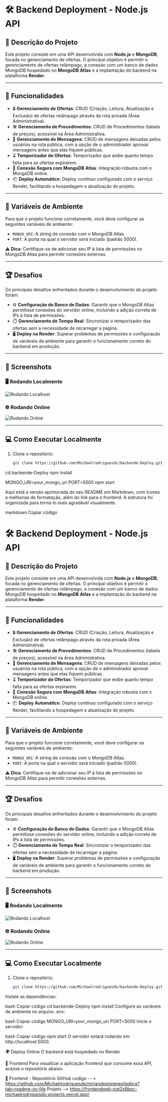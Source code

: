 # 🛠️ Backend Deployment - Node.js API

## 📖 Descrição do Projeto

Este projeto consiste em uma API desenvolvida com **Node.js** e **MongoDB**, focada no gerenciamento de ofertas. O principal objetivo é permitir o gerenciamento de ofertas relâmpago, a conexão com um banco de dados MongoDB hospedado no **MongoDB Atlas** e a implantação do backend na plataforma **Render**.

---

## 🚀 Funcionalidades

- 🔒 **Gerenciamento de Ofertas**: CRUD (Criação, Leitura, Atualização e Exclusão) de ofertas relâmpago através da rota privada (Área Administrativa).
- 🛠️ **Gerenciamento de Procedimentos**: CRUD de Procedimentos (tabela de preços), acessível na Área Administrativa.
- 📨 **Gerenciamento de Mensagens**: CRUD de mensagens deixadas pelos usuários na rota pública, com a opção de o administrador aprovar mensagens antes que elas fiquem públicas.
- ⏳ **Temporizador de Ofertas**: Temporizador que exibe quanto tempo falta para as ofertas expirarem.
- 🔗 **Conexão Segura com MongoDB Atlas**: Integração robusta com o MongoDB online.
- 📦 **Deploy Automático**: Deploy contínuo configurado com o serviço Render, facilitando a hospedagem e atualização do projeto.

---

## 🔑 Variáveis de Ambiente

Para que o projeto funcione corretamente, você deve configurar as seguintes variáveis de ambiente:

- `MONGO_URI`: A string de conexão com o MongoDB Atlas.
- `PORT`: A porta na qual o servidor será iniciado (padrão 5000).

⚠️ **Dica**: Certifique-se de adicionar seu IP à lista de permissões no MongoDB Atlas para permitir conexões externas.

---

## 🏆 Desafios

Os principais desafios enfrentados durante o desenvolvimento do projeto foram:

- ⚙️ **Configuração do Banco de Dados**: Garantir que o MongoDB Atlas permitisse conexões do servidor online, incluindo a adição correta de IPs à lista de permissões.
- ⏱️ **Gerenciamento de Tempo Real**: Sincronizar o temporizador das ofertas sem a necessidade de recarregar a página.
- 🖥️ **Deploy na Render**: Superar problemas de permissões e configuração de variáveis de ambiente para garantir o funcionamento correto do backend em produção.

---

## 📸 Screenshots

### 🖥️ Rodando Localmente
![Rodando Localhost](./rodandolocalhost.png)

### 🌐 Rodando Online
![Rodando Online](./rodandoonline.png)

---

## 💻 Como Executar Localmente

1. Clone o repositório:
   ```bash
   git clone https://github.com/Michaelrodriguesds/backende-Deploy.git

cd backende-Deploy
npm install

MONGO_URI=your_mongo_uri
PORT=5000
npm start


Aqui está a versão aprimorada do seu README em Markdown, com ícones e melhorias de formatação, além do link para o frontend. A estrutura foi organizada para torná-lo mais agradável visualmente.

markdown
Copiar código
# 🛠️ Backend Deployment - Node.js API

## 📖 Descrição do Projeto

Este projeto consiste em uma API desenvolvida com **Node.js** e **MongoDB**, focada no gerenciamento de ofertas. O principal objetivo é permitir o gerenciamento de ofertas relâmpago, a conexão com um banco de dados MongoDB hospedado no **MongoDB Atlas** e a implantação do backend na plataforma **Render**.

---

## 🚀 Funcionalidades

- 🔒 **Gerenciamento de Ofertas**: CRUD (Criação, Leitura, Atualização e Exclusão) de ofertas relâmpago através da rota privada (Área Administrativa).
- 🛠️ **Gerenciamento de Procedimentos**: CRUD de Procedimentos (tabela de preços), acessível na Área Administrativa.
- 📨 **Gerenciamento de Mensagens**: CRUD de mensagens deixadas pelos usuários na rota pública, com a opção de o administrador aprovar mensagens antes que elas fiquem públicas.
- ⏳ **Temporizador de Ofertas**: Temporizador que exibe quanto tempo falta para as ofertas expirarem.
- 🔗 **Conexão Segura com MongoDB Atlas**: Integração robusta com o MongoDB online.
- 📦 **Deploy Automático**: Deploy contínuo configurado com o serviço Render, facilitando a hospedagem e atualização do projeto.

---

## 🔑 Variáveis de Ambiente

Para que o projeto funcione corretamente, você deve configurar as seguintes variáveis de ambiente:

- `MONGO_URI`: A string de conexão com o MongoDB Atlas.
- `PORT`: A porta na qual o servidor será iniciado (padrão 5000).

⚠️ **Dica**: Certifique-se de adicionar seu IP à lista de permissões no MongoDB Atlas para permitir conexões externas.

---

## 🏆 Desafios

Os principais desafios enfrentados durante o desenvolvimento do projeto foram:

- ⚙️ **Configuração do Banco de Dados**: Garantir que o MongoDB Atlas permitisse conexões do servidor online, incluindo a adição correta de IPs à lista de permissões.
- ⏱️ **Gerenciamento de Tempo Real**: Sincronizar o temporizador das ofertas sem a necessidade de recarregar a página.
- 🖥️ **Deploy na Render**: Superar problemas de permissões e configuração de variáveis de ambiente para garantir o funcionamento correto do backend em produção.

---

## 📸 Screenshots

### 🖥️ Rodando Localmente
![Rodando Localhost](./rodandolocalhost.png)

### 🌐 Rodando Online
![Rodando Online](./rodandoonline.png)

---

## 💻 Como Executar Localmente

1. Clone o repositório:
   ```bash
   git clone https://github.com/Michaelrodriguesds/backende-Deploy.git
Instale as dependências:

bash
Copiar código
cd backende-Deploy
npm install
Configure as variáveis de ambiente no arquivo .env:

bash
Copiar código
MONGO_URI=your_mongo_uri
PORT=5000
Inicie o servidor:

bash
Copiar código
npm start
O servidor estará rodando em http://localhost:5000.

🌍 Deploy Online
O backend está hospedado no Render

📂 Frontend
Para visualizar a aplicação frontend que consome essa API, acesse o repositório abaixo:

🔗 Frontend - Repositório GitHub codigo -- >   https://github.com/Michaelrodriguesds/miriandesignerepiladora?tab=readme-ov-file
Projeto  --> https://frontendweb-pqt2s8bpc-michaelrodriguesds-projects.vercel.app/










   
